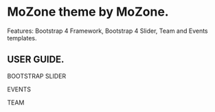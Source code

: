 MoZone theme by MoZone.
=======================

Features: Bootstrap 4 Framework, Bootstrap 4 Slider, Team and Events templates.

USER GUIDE.
-----------------------

BOOTSTRAP SLIDER

EVENTS

TEAM